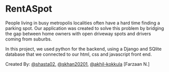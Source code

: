 # RentASpot 

People living in busy metropolis localities often have a hard time finding a parking spot. Our application was created to solve this problem by bridging the gap between home owners with open driveway spots and drivers coming from suburbs.

In this project, we used python for the backend, using a Django and SQlite database that we connected to our html, css and javascript front end.

Created By:
[@shasta02](https://github.com/shasta02),
[@skhan20201](https://github.com/skhan20201),
[@akhil-kokkula](https://github.com/Akhil-Kokkula)
[Farzaan N.]
